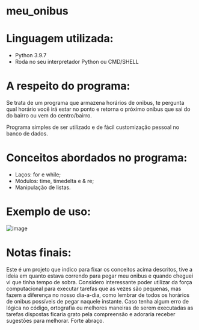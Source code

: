# meu_onibus

# Linguagem utilizada:

  - Python 3.9.7
  - Roda no seu interpretador Python ou CMD/SHELL

# A respeito do programa:

  Se trata de um programa que armazena horários de onibus, te pergunta qual horário você irá estar no ponto e retorna o próximo onibus que 
  sai do do bairro ou vem do centro/bairro.
  
  Programa simples de ser utilizado e de fácil customização pessoal no banco de dados.
 
# Conceitos abordados no programa:

  - Laços: for e while;
  - Módulos: time, timedelta e & re;
  - Manipulação de listas.

# Exemplo de uso:

  ![image](https://user-images.githubusercontent.com/95552879/158065242-3481a47e-7053-40cb-9e42-a04526b576a3.png)


# Notas finais:
  Este é um projeto que indico para fixar os conceitos acima descritos, tive a ideia em quanto estava correndo para pegar meu onibus e quando cheguei vi que tinha tempo de sobra.
  Considero interessante poder utilizar da força computacional para executar tarefas que as vezes são pequenas, mas fazem a diferença no nosso dia-a-dia, como lembrar de todos os horários de onibus possíveis de pegar naquele instante. Caso tenha algum erro de lógica no código, ortografia ou melhores maneiras de serem executadas as
  tarefas dispostas ficaria grato pela compreensão e adoraria receber sugestões para melhorar. Forte abraço.
  
